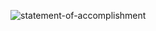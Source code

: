 
![statement-of-accomplishment](https://github.com/shrutipitale/Data-Analyst-in-Power-BI/assets/80112581/da607328-6d50-4f32-84fe-6097d17177b0)
